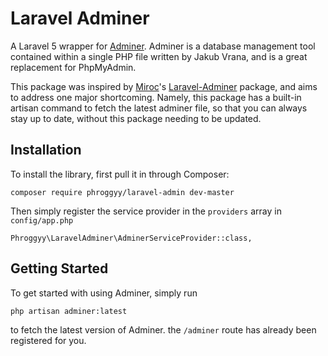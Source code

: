 # Laravel Adminer

A Laravel 5 wrapper for [Adminer](https://github.com/vrana/adminer/).
Adminer is a database management tool contained within a single PHP file written by Jakub Vrana, and is a great replacement for PhpMyAdmin.

This package was inspired by [Miroc](https://github.com/miroc)'s [Laravel-Adminer](https://github.com/miroc/Laravel-Adminer) package, and aims to address one major shortcoming. Namely, this package has a built-in artisan command to fetch the latest adminer file, so that you can always stay up to date, without this package needing to be updated.

## Installation

To install the library, first pull it in through Composer:

```
composer require phroggyy/laravel-admin dev-master
```

Then simply register the service provider in the `providers` array in `config/app.php`

```
Phroggyy\LaravelAdminer\AdminerServiceProvider::class,
```

## Getting Started

To get started with using Adminer, simply run

```
php artisan adminer:latest
```

to fetch the latest version of Adminer. the `/adminer` route has already been registered for you.